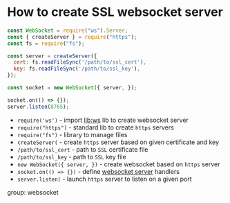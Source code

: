 # How to create SSL websocket server

```js
const WebSocket = require("ws").Server;
const { createServer } = require("https");
const fs = require("fs");

const server = createServer({
  cert: fs.readFileSync('/path/to/ssl_cert'),
  key: fs.readFileSync('/path/to/ssl_key'),
});

const socket = new WebSocket({ server, });

socket.on(() => {});
server.listen(8765);
```

- `require('ws')` - import [lib:ws](https://www.npmjs.com/package/ws) lib to create websocket server
- `require("https")` - standard lib to create `https` servers
- `require("fs")` - library to manage files
- `createServer(` - create `https` server based on given certificate and key
- `/path/to/ssl_cert` - path to `SSL` certificate file
- `/path/to/ssl_key` - path to `SSL` key file
- `new WebSocket({ server, })` - create websocket based on `https` server
- `socket.on(() => {})` - define [websocket server](https://onelinerhub.com/nodejs/websocket-server-example) handlers
- `server.listen(` - launch `https` server to listen on a given port

group: websocket


